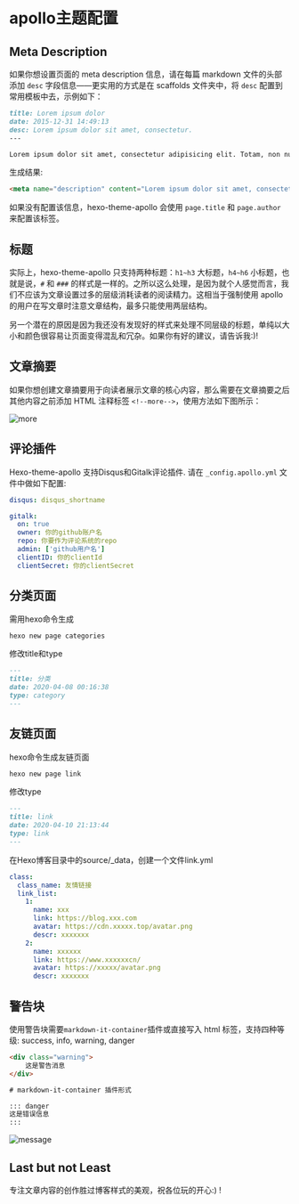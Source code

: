 # apollo主题配置

## Meta Description

如果你想设置页面的 meta description 信息，请在每篇 markdown 文件的头部添加 `desc` 字段信息——更实用的方式是在 scaffolds 文件夹中，将 `desc` 配置到常用模板中去，示例如下：

```md
title: Lorem ipsum dolor
date: 2015-12-31 14:49:13
desc: Lorem ipsum dolor sit amet, consectetur.
---

Lorem ipsum dolor sit amet, consectetur adipisicing elit. Totam, non numquam saepe ex ut. Deleniti culpa inventore consectetur nam saepe!
```

生成结果:

```html
<meta name="description" content="Lorem ipsum dolor sit amet, consectetur.">
```

如果没有配置该信息，hexo-theme-apollo 会使用 `page.title` 和 `page.author` 来配置该标签。

## 标题

实际上，hexo-theme-apollo 只支持两种标题：`h1~h3` 大标题，`h4~h6` 小标题，也就是说，`#` 和 `###` 的样式是一样的。之所以这么处理，是因为就个人感觉而言，我们不应该为文章设置过多的层级消耗读者的阅读精力。这相当于强制使用 apollo 的用户在写文章时注意文章结构，最多只能使用两层结构。

另一个潜在的原因是因为我还没有发现好的样式来处理不同层级的标题，单纯以大小和颜色很容易让页面变得混乱和冗杂。如果你有好的建议，请告诉我:)!

## 文章摘要

如果你想创建文章摘要用于向读者展示文章的核心内容，那么需要在文章摘要之后其他内容之前添加 HTML 注释标签 `<!--more-->`，使用方法如下图所示：

![more](https://cloud.githubusercontent.com/assets/9530963/14064341/0fa3c754-f432-11e5-8ad7-5d063d4a0886.png)

## 评论插件

Hexo-theme-apollo 支持Disqus和Gitalk评论插件. 请在 `_config.apollo.yml` 文件中做如下配置:

```yaml
disqus: disqus_shortname

gitalk:
  on: true
  owner: 你的github账户名
  repo: 你要作为评论系统的repo
  admin: ['github用户名']
  clientID: 你的clientId
  clientSecret: 你的clientSecret
```

## 分类页面

需用hexo命令生成

```bash
hexo new page categories
```

修改title和type

```md
---
title: 分类
date: 2020-04-08 00:16:38
type: category
---
```

## 友链页面

hexo命令生成友链页面

```bash
hexo new page link
```

修改type

```md
---
title: link
date: 2020-04-10 21:13:44
type: link
---
```

在Hexo博客目录中的source/_data，创建一个文件link.yml

``` yml
class:
  class_name: 友情链接
  link_list:
    1:
      name: xxx
      link: https://blog.xxx.com
      avatar: https://cdn.xxxxx.top/avatar.png
      descr: xxxxxxx
    2:
      name: xxxxxx
      link: https://www.xxxxxxcn/
      avatar: https://xxxxx/avatar.png
      descr: xxxxxxx  
```

## 警告块

使用警告块需要`markdown-it-container`插件或直接写入 html 标签，支持四种等级: success, info, warning, danger

```html
<div class="warning">
    这是警告消息
</div>

# markdown-it-container 插件形式

::: danger
这是错误信息
:::
```

![message](https://pic.rmb.bdstatic.com/bjh/8bf54919b67518d88eaa07130b5fcfd7.png)

## Last but not Least

专注文章内容的创作胜过博客样式的美观，祝各位玩的开心:) !
